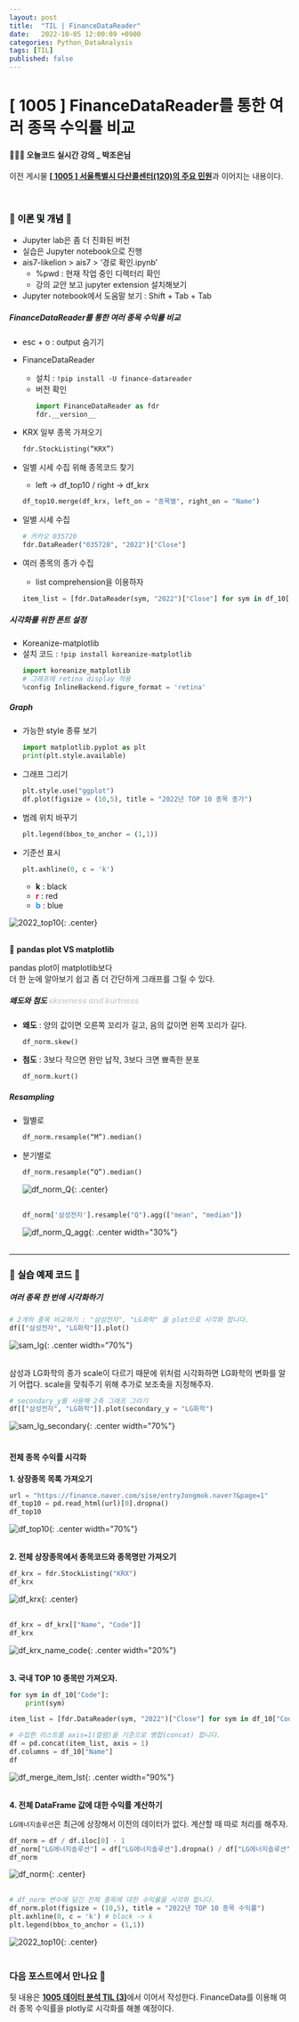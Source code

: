```yaml
---
layout: post
title:  "TIL | FinanceDataReader"
date:   2022-10-05 12:00:09 +0900
categories: Python_DataAnalysis
tags: [TIL]
published: false
---
```

# [ 1005 ] FinanceDataReader를 통한 여러 종목 수익률 비교

#### 👩🏻‍💻 오늘코드 실시간 강의 _ 박조은님

이전 게시물 [**[ 1005 ] 서울특별시 다산콜센터(120)의 주요 민원**](https://seul1230.github.io/2022_likelion/2022-10-05-likelion-TIL1/)과 이어지는 내용이다.


<br/>

### 📑 <mark style='background-color: #f6f8fa'> 이론 및 개념</mark> 📑

- Jupyter lab은 좀 더 진화된 버전
- 실습은 Jupyter notebook으로 진행 
- ais7-likelion > ais7 > ‘경로 확인.ipynb’
  - %pwd : 현재 작업 중인 디렉터리 확인
  - 강의 교안 보고 jupyter extension 설치해보기
- Jupyter notebook에서 도움말 보기 : Shift + Tab + Tab

##### FinanceDataReader를 통한 여러 종목 수익률 비교
- esc + o : output 숨기기
- FinanceDataReader
    - 설치 : `!pip install -U finance-datareader`
    - 버전 확인
      ```python
      import FinanceDataReader as fdr
      fdr.__version__
      ```
- KRX 일부 종목 가져오기
  ```python
  fdr.StockListing(“KRX”)
  ```
- 일별 시세 수집 위해 종목코드 찾기
    - left -> df_top10 / right -> df_krx
    ```python
    df_top10.merge(df_krx, left_on = "종목별", right_on = "Name")
  ```

- 일별 시세 수집
  ```python
  # 카카오 035720 
  fdr.DataReader("035720", "2022")["Close"]
  ```
- 여러 종목의 종가 수집
    - list comprehension을 이용하자
  ```python
  item_list = [fdr.DataReader(sym, "2022")["Close"] for sym in df_10["Symbol"]]
  ```

##### 시각화를 위한 폰트 설정
- Koreanize-matplotlib
- 설치 코드 : `!pip install koreanize-matplotlib`
    ```python
    import koreanize_matplotlib
    # 그래프에 retina display 적용
    %config InlineBackend.figure_format = 'retina'
    ```

##### Graph
- 가능한 style 종류 보기
  ```python
  import matplotlib.pyplot as plt
  print(plt.style.available)
  ```
- 그래프 그리기
  ```python
  plt.style.use("ggplot")
  df.plot(figsize = (10,5), title = "2022년 TOP 10 종목 종가")
  ```

- 범례 위치 바꾸기
  ```python
  plt.legend(bbox_to_anchor = (1,1))
  ```

- 기준선 표시
  ```python
  plt.axhline(0, c = 'k')
  ```
  - **k** : black
  - **<font color='red'>r</font>** : red
  - **<font color='dodgerblue'>b</font>** : blue

![2022_top10](/assets/img/img_221005/2022_top10.png){: .center} <br/><br/>

🤔 **pandas plot VS matplotlib**

pandas plot이 matplotlib보다 <br/>
더 한 눈에 알아보기 쉽고 좀 더 간단하게 그래프를 그릴 수 있다.

##### 왜도와 첨도 <font color = 'lightgray'>skewness and kurtness</font>
- **왜도** : 양의 값이면 오른쪽 꼬리가 길고, 음의 값이면 왼쪽 꼬리가 길다.
  ```python
  df_norm.skew()
  ```
- **첨도** : 3보다 작으면 완만 납작, 3보다 크면 뾰족한 분포
  ```python
  df_norm.kurt()
  ```

##### Resampling
- 월별로
  ```python
  df_norm.resample(“M”).median()
  ```


- 분기별로
  ```python
  df_norm.resample(“Q”).median()
  ```

  ![df_norm_Q](/assets/img/img_221005/df_norm_Q.png){: .center} <br/><br/>
  
  ```python
  df_norm['삼성전자'].resample("Q").agg(["mean", "median"])
  ```

  ![df_norm_Q_agg](/assets/img/img_221005/df_norm_Q_agg.png){: .center width="30%"} <br/><br/>

***

### 🚗 <mark style='background-color: #f6f8fa'> 실습 예제 코드 </mark> 🚙

##### 여러 종목 한 번에 시각화하기
```python
# 2개의 종목 비교하기 : "삼성전자", "LG화학" 을 plot으로 시각화 합니다.
df[["삼성전자", "LG화학"]].plot()
```
![sam_lg](/assets/img/img_221005/sam_lg.png){: .center width="70%"} <br/><br/>

삼성과 LG화학의 종가 scale이 다르기 때문에 위처럼 시각화하면 LG화학의 변화를 알기 어렵다. scale을 맞춰주기 위해 추가로 보조축을 지정해주자.

```python
# secondary_y를 사용해 2축 그래프 그리기
df[["삼성전자", "LG화학"]].plot(secondary_y = "LG화학")
```
![sam_lg_secondary](/assets/img/img_221005/sam_lg_secondary.png){: .center width="70%"} <br/><br/>

#### 전체 종목 수익률 시각화
**1. 상장종목 목록 가져오기**
```python
url = "https://finance.naver.com/sise/entryJongmok.naver?&page=1"
df_top10 = pd.read_html(url)[0].dropna()
df_top10
```
![df_top10](/assets/img/img_221005/df_top10.png){: .center width="70%"} <br/><br/>

**2. 전체 상장종목에서 종목코드와 종목명만 가져오기**

```python
df_krx = fdr.StockListing("KRX")
df_krx
```
![df_krx](/assets/img/img_221005/df_krx.png){: .center} <br/><br/>
```python
df_krx = df_krx[["Name", "Code"]]
df_krx
```
![df_krx_name_code](/assets/img/img_221005/df_krx_name_code.png){: .center width="20%"} <br/><br/>

**3. 국내 TOP 10 종목만 가져오자.**
   
```python
for sym in df_10["Code"]:
    print(sym)

item_list = [fdr.DataReader(sym, "2022")["Close"] for sym in df_10["Code"]]

# 수집한 리스트를 axis=1(컬럼)을 기준으로 병합(concat) 합니다.
df = pd.concat(item_list, axis = 1)
df.columns = df_10["Name"]
df
```
![df_merge_item_lst](/assets/img/img_221005/df_merge_item_lst.png){: .center width="90%"} <br/><br/>

**4. 전체 DataFrame 값에 대한 수익률 계산하기**

`LG에너지솔루션`은 최근에 상장해서 이전의 데이터가 없다. 계산할 때 따로 처리를 해주자.

```python
df_norm = df / df.iloc[0] - 1
df_norm["LG에너지솔루션"] = df["LG에너지솔루션"].dropna() / df["LG에너지솔루션"].dropna()[0] - 1
df_norm
```
![df_norm](/assets/img/img_221005/df_norm.png){: .center} <br/><br/>

```python
# df_norm 변수에 담긴 전체 종목에 대한 수익률을 시각화 합니다.
df_norm.plot(figsize = (10,5), title = "2022년 TOP 10 종목 수익률")
plt.axhline(0, c = 'k') # black -> k
plt.legend(bbox_to_anchor = (1,1))
```
![2022_top10](/assets/img/img_221005/2022_top10.png){: .center} <br/><br/>


### 다음 포스트에서 만나요 🙌
뒷 내용은 [**1005 데이터 분석 TIL (3)**](https://seul1230.github.io/2022_likelion/2022-10-05-likelion-TIL3/)에서 이어서 작성한다.
FinanceData를 이용해 여러 종목 수익률을 plotly로 시각화를 해볼 예정이다.



<!-- ### 🐾　　🐾
### 🐾　　🐾
### 🐾　　🐾
### 🐾　　🐾
### 🐾　　🐾
### 🐾　　🐾 
<font color='dodgerblue'> 예쁜 파랑 </font>
<font color='lightgray'>Miss</font>
<mark style='background-color: #f1f8ff'> 연한 파랑 </mark>
<mark style='background-color: #fff5b1'> 연한 노랑 </mark>
<mark style='background-color: #ffdce0'> 연한 빨강 </mark>
<mark style='background-color: #dcffe4'> 연한 초록 </mark>
<mark style='background-color: #f5f0ff'> 연한 보라 </mark>
<mark style='background-color: #f6f8fa'> 연한 회색 </mark>
-->
